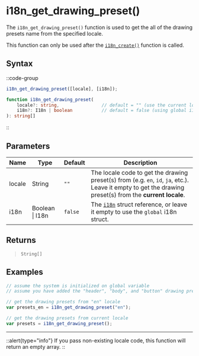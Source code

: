 # i18n_get_drawing_preset()

The `i18n_get_drawing_preset()` function is used to get the all of the drawing presets name from the specified locale.

This function can only be used after the [`i18n_create()`](/v0/api-reference/functions/i18n-create) function is called.

## Syntax

::code-group
```js [Usage]
i18n_get_drawing_preset([locale], [i18n]);
```

```ts [Signature]
function i18n_get_drawing_preset(
    locale?: string,                // default = "" (use the current locale)
    i18n?: I18n | boolean           // default = false (using global i18n struct)
): string[]
```
::

## Parameters

| Name        | Type              | Default      | Description |
|-------------|-------------------|--------------|-------------|
| locale      | String            | `""`         | The locale code to get the drawing preset(s) from (e.g. `en`, `id`, `ja`, etc.). Leave it empty to get the drawing preset(s) from the **current locale**. |
| i18n        | Boolean \| I18n | `false`      | The [`i18n`](/v0/api-reference/functions/i18n-create) struct reference, or leave it empty to use the `global` i18n struct. |

## Returns

> `String[]`

## Examples

```js [Create Event]
// assume the system is initialized on global variable
// assume you have added the "header", "body", and "button" drawing presets

// get the drawing presets from "en" locale
var presets_en = i18n_get_drawing_preset("en");

// get the drawing presets from current locale
var presets = i18n_get_drawing_preset();
```

---

::alert{type="info"}
If you pass non-existing locale code, this function will return an empty array.
::
